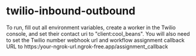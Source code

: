 # twilio-inbound-outbound

To run, fill out all environment variables, create a worker in the Twilio console, and set their contact uri to "client:cool_beans". 
You will also need to set the Twilio number webhook url and workflow assignment callback URL to https:/your-ngrok-url.ngrok-free.app/assignment_callback
